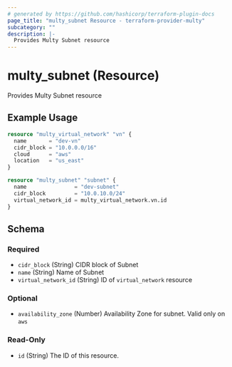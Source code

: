 ```yaml
---
# generated by https://github.com/hashicorp/terraform-plugin-docs
page_title: "multy_subnet Resource - terraform-provider-multy"
subcategory: ""
description: |-
  Provides Multy Subnet resource
---
```


# multy_subnet (Resource)

Provides Multy Subnet resource

## Example Usage

```terraform
resource "multy_virtual_network" "vn" {
  name       = "dev-vn"
  cidr_block = "10.0.0.0/16"
  cloud      = "aws"
  location   = "us_east"
}

resource "multy_subnet" "subnet" {
  name               = "dev-subnet"
  cidr_block         = "10.0.10.0/24"
  virtual_network_id = multy_virtual_network.vn.id
}
```

<!-- schema generated by tfplugindocs -->
## Schema

### Required

- `cidr_block` (String) CIDR block of Subnet
- `name` (String) Name of Subnet
- `virtual_network_id` (String) ID of `virtual_network` resource

### Optional

- `availability_zone` (Number) Availability Zone for subnet. Valid only on `aws`

### Read-Only

- `id` (String) The ID of this resource.


